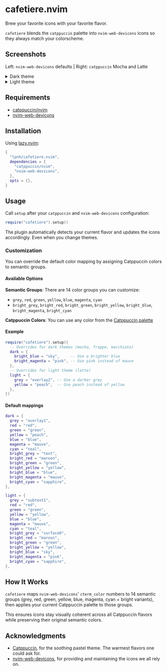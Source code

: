 # cafetiere.nvim

Brew your favorite icons with your favorite flavor.

`cafetiere` blends the `catppuccin` palette into `nvim-web-devicons` icons so
they always match your colorscheme.

## Screenshots

Left: `nvim-web-devicons` defaults | Right: `catppuccin` Mocha and Latte

<details>
  <summary>Dark theme</summary>
  <img width="114" height="961" alt="Image" src="https://github.com/user-attachments/assets/f3c3d8f8-547b-4270-b052-2b17abfd0be6" />
  <img width="114" height="961" alt="Image" src="https://github.com/user-attachments/assets/0f745723-3829-42b0-9609-420b6832c9a8" />
</details>

<details>
  <summary>Light theme</summary>
  <img width="114" height="961" alt="Image" src="https://github.com/user-attachments/assets/d279cefb-e68c-42bf-947c-94eb60890dca" />
  <img width="114" height="961" alt="Image" src="https://github.com/user-attachments/assets/d95f2df4-6ad2-421f-a035-cd22f9c0e267" />
</details>

## Requirements

- [catppuccin/nvim](https://github.com/catppuccin/nvim)
- [nvim-web-devicons](https://github.com/nvim-tree/nvim-web-devicons)

## Installation

Using [lazy.nvim](https://github.com/folke/lazy.nvim):

```lua
{
  "lpnh/cafetiere.nvim",
  dependencies = {
    "catppuccin/nvim",
    "nvim-web-devicons",
  },
  opts = {},
}
```

## Usage

Call `setup` after your `catppuccin` and `nvim-web-devicons` configuration:

```lua
require("cafetiere").setup()
```

The plugin automatically detects your current flavor and updates the icons
accordingly. Even when you change themes.

### Customization

You can override the default color mapping by assigning Catppuccin colors to
semantic groups.

#### Available Options

**Semantic Groups**: There are 14 color groups you can customize:

- `grey`, `red`, `green`, `yellow`, `blue`, `magenta`, `cyan`
- `bright_grey`, `bright_red`, `bright_green`, `bright_yellow`, `bright_blue`,
  `bright_magenta`, `bright_cyan`

**Catppuccin Colors**: You can use any color from the [Catppuccin
palette](https://github.com/catppuccin/catppuccin#-palette)

#### Example

```lua
require("cafetiere").setup({
  -- Overrides for dark themes (mocha, frappe, macchiato)
  dark = {
    bright_blue = "sky",     -- Use a brighter blue
    bright_magenta = "pink", -- Use pink instead of mauve
  },
  -- Overrides for light theme (latte)
  light = {
    grey = "overlay2", -- Use a darker grey
    yellow = "peach",  -- Use peach instead of yellow
  },
})
```

#### Default mappings

```lua
dark = {
  grey = "overlay1",
  red = "red",
  green = "green",
  yellow = "peach",
  blue = "blue",
  magenta = "mauve",
  cyan = "teal",
  bright_grey = "text",
  bright_red = "maroon",
  bright_green = "green",
  bright_yellow = "yellow",
  bright_blue = "blue",
  bright_magenta = "mauve",
  bright_cyan = "sapphire",
},

light = {
  grey = "subtext1",
  red = "red",
  green = "green",
  yellow = "yellow",
  blue = "blue",
  magenta = "mauve",
  cyan = "teal",
  bright_grey = "surface0",
  bright_red = "maroon",
  bright_green = "green",
  bright_yellow = "yellow",
  bright_blue = "sky",
  bright_magenta = "pink",
  bright_cyan = "sapphire",
},
```

## How It Works

`cafetiere` maps `nvim-web-devicons`' `cterm_color` numbers to 14 semantic
groups (grey, red, green, yellow, blue, magenta, cyan + bright variants), then
applies your current Catppuccin palette to those groups.

This ensures icons stay visually coherent across all Catppuccin flavors while
preserving their original semantic colors.

## Acknowledgments

- [Catppuccin](https://github.com/catppuccin), for the soothing pastel theme. The
warmest flavors one could ask for.
- [nvim-web-devicons](https://github.com/nvim-tree/nvim-web-devicons), for
providing and maintaining the icons we all rely on.
